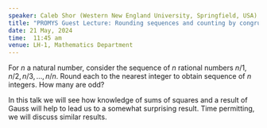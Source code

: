 ```yaml
---
speaker: Caleb Shor (Western New England University, Springfield, USA)
title: "PROMYS Guest Lecture: Rounding sequences and counting by congruence classes"
date: 21 May, 2024
time:  11:45 am
venue: LH-1, Mathematics Department
---
```


For $n$ a natural number, consider the sequence of $n$ rational numbers $n/1, n/2, n/3, \dots, n/n$. Round each to the nearest integer to obtain sequence of $n$ integers. How many are odd?

In this talk we will see how knowledge of sums of squares and a result of Gauss will help to lead us to a somewhat surprising result. Time permitting, we will discuss similar results.
